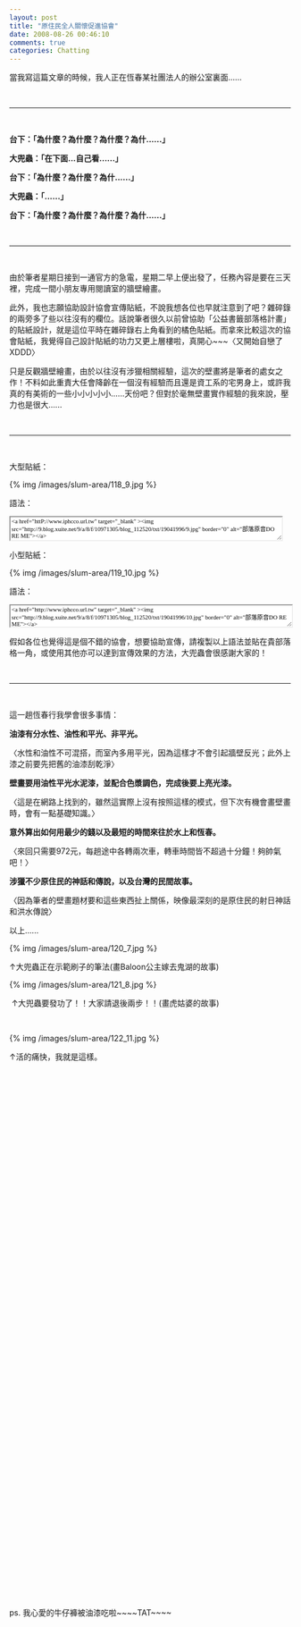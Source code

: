 ```yaml
---
layout: post
title: "原住民全人關懷促進協會"
date: 2008-08-26 00:46:10
comments: true
categories: Chatting
---
```


<p>當我寫這篇文章的時候，我人正在恆春某社團法人的辦公室裏面......</p><p>&nbsp;</p><hr /><p>&nbsp;</p><p><strong>台下：「為什麼？為什麼？為什麼？為什......」</strong></p><p><strong>大兜蟲：「在下面...自己看......」</strong></p><p><strong>台下：「為什麼？為什麼？為什......」</strong></p><p><strong>大兜蟲：「......」</strong></p><p><strong>台下：「</strong><strong>為什麼？為什麼？為什麼？為什......</strong><strong>」<br /></strong></p><p>&nbsp;</p><hr /><p>&nbsp;</p><p>由於筆者星期日接到一通官方的急電，星期二早上便出發了，任務內容是要在三天裡，完成一間小朋友專用閱讀室的牆壁繪畫。</p><p>此外，我也志願協助設計協會宣傳貼紙，不說我想各位也早就注意到了吧？雜碎錄的兩旁多了些以往沒有的欄位。話說筆者很久以前曾協助「公益書籤部落格計畫」的貼紙設計，就是這位平時在雜碎錄右上角看到的橘色貼紙。而拿來比較這次的協會貼紙，我覺得自己設計貼紙的功力又更上層樓啦，真開心~~~〈又開始自戀了XDDD〉</p><p>只是反觀牆壁繪畫，由於以往沒有涉獵相關經驗，這次的壁畫將是筆者的處女之作！不料如此重責大任會降齡在一個沒有經驗而且還是資工系的宅男身上，或許我真的有美術的一些小小小小小......天份吧？但對於毫無壁畫實作經驗的我來說，壓力也是很大......</p><p>&nbsp;</p><hr /><p>&nbsp;</p><p>大型貼紙：</p><p>{% img /images/slum-area/118_9.jpg %}</p><p>語法：</p><p><textarea onmouseover="function onmouseover(event) {    function onmouseover(event) {        function anonymous() {            function anonymous() {                function anonymous() {                    function anonymous() {                        function anonymous() {                            function anonymous() {                                function anonymous() {                                    function anonymous() {                                        function anonymous() {                                            function anonymous() {                                                function anonymous() {                                                    function anonymous() {                                                        function anonymous() {                                                            this.focus();                                                        }                                                    }                                                }                                            }                                        }                                    }                                }                            }                        }                    }                }            }        }    }}" style="border: 2px inset ; overflow: hidden; font-family: verdana; font-style: normal; font-variant: normal; font-weight: normal; font-size: 8pt; line-height: normal; font-size-adjust: none; font-stretch: normal; width: 490px; height: 45px;" onfocus="function onfocus(event) {    function onfocus(event) {        function anonymous() {            function anonymous() {                function anonymous() {                    function anonymous() {                        function anonymous() {                            function anonymous() {                                function anonymous() {                                    function anonymous() {                                        function anonymous() {                                            function anonymous() {                                                function anonymous() {                                                    function anonymous() {                                                        function anonymous() {                                                            this.select();                                                        }                                                    }                                                }                                            }                                        }                                    }                                }                            }                        }                    }                }            }        }    }}" rows="1" cols="36">&lt;a href=&quot;httP://www.iphcco.url.tw&quot; target=&quot;_blank&quot; &gt;&lt;img src=&quot;http://9.blog.xuite.net/9/a/8/f/10971305/blog_112520/txt/19041996/9.jpg&quot; border=&quot;0&quot; alt=&quot;部落原音DO RE ME&quot;&gt;&lt;/a&gt;</textarea></p><p>小型貼紙：</p><p>{% img /images/slum-area/119_10.jpg %}</p><p>語法：</p><p><textarea onmouseover="function onmouseover(event) {    function onmouseover(event) {        function anonymous() {            function anonymous() {                function anonymous() {                    function anonymous() {                        function anonymous() {                            function anonymous() {                                function anonymous() {                                    function anonymous() {                                        function anonymous() {                                            function anonymous() {                                                function anonymous() {                                                    function anonymous() {                                                        this.focus();                                                    }                                                }                                            }                                        }                                    }                                }                            }                        }                    }                }            }        }    }}" style="border: 2px inset ; overflow: hidden; font-family: verdana; font-style: normal; font-variant: normal; font-weight: normal; font-size: 8pt; line-height: normal; font-size-adjust: none; font-stretch: normal; width: 508px; height: 42px;" onfocus="function onfocus(event) {    function onfocus(event) {        function anonymous() {            function anonymous() {                function anonymous() {                    function anonymous() {                        function anonymous() {                            function anonymous() {                                function anonymous() {                                    function anonymous() {                                        function anonymous() {                                            function anonymous() {                                                function anonymous() {                                                    function anonymous() {                                                        this.select();                                                    }                                                }                                            }                                        }                                    }                                }                            }                        }                    }                }            }        }    }}" cols="40">&lt;a href=&quot;http://www.iphcco.url.tw&quot; target=&quot;_blank&quot; &gt;&lt;img src=&quot;http://9.blog.xuite.net/9/a/8/f/10971305/blog_112520/txt/19041996/10.jpg&quot; border=&quot;0&quot; alt=&quot;部落原音DO RE ME&quot;&gt;&lt;/a&gt;</textarea></p><p>假如各位也覺得這是個不錯的協會，想要協助宣傳，請複製以上語法並貼在貴部落格一角，或使用其他亦可以達到宣傳效果的方法，大兜蟲會很感謝大家的！</p><p>&nbsp;</p><hr /><p>&nbsp;</p><p>這一趟恆春行我學會很多事情：</p><p><strong>油漆有分水性、油性和平光、非平光。</strong></p><p>〈水性和油性不可混搭，而室內多用平光，因為這樣才不會引起牆壁反光；此外上漆之前要先把舊的油漆刮乾淨〉</p><p><strong>壁畫要用油性平光水泥漆，並配合色漿調色，完成後要上亮光漆。</strong></p><p>〈這是在網路上找到的，雖然這實際上沒有按照這樣的模式，但下次有機會畫壁畫時，會有一點基礎知識。〉</p><p><strong>意外算出如何用最少的錢以及最短的時間來往於水上和恆春。</strong></p><p>〈來回只需要972元，每趟途中各轉兩次車，轉車時間皆不超過十分鐘！夠帥氣吧！〉</p><p><strong>涉獵不少原住民的神話和傳說，以及台灣的民間故事。</strong></p><p>〈因為筆者的壁畫題材要和這些東西扯上關係，映像最深刻的是原住民的射日神話和洪水傳說〉</p><p>以上......</p><p>{% img /images/slum-area/120_7.jpg %}</p><p>↑大兜蟲正在示範刷子的筆法(畫Baloon公主嫁去鬼湖的故事)</p><p>{% img /images/slum-area/121_8.jpg %}</p><p> ↑大兜蟲要發功了！！大家請退後兩步！！(畫虎姑婆的故事)</p><p><br /></p><p>{% img /images/slum-area/122_11.jpg %}</p><p>↑活的痛快，我就是這樣。<br /></p><p>&nbsp;</p><p>&nbsp;</p><p>&nbsp;</p><p>&nbsp;</p><p>&nbsp;</p><p>&nbsp;</p><p>&nbsp;</p><p>&nbsp;</p><p>&nbsp;</p><p>&nbsp;</p><p>&nbsp;</p><p>&nbsp;</p><p>&nbsp;</p><p>&nbsp;</p><p>&nbsp;</p><p>&nbsp;</p><p>&nbsp;</p><p>&nbsp;</p><p>&nbsp;</p><p>&nbsp;</p><p>&nbsp;</p><p>&nbsp;</p><p>&nbsp;</p><p>&nbsp;</p><p>&nbsp;</p><p>&nbsp;</p><p>&nbsp;</p><p>&nbsp;</p><p>&nbsp;</p><p>&nbsp;</p><p>&nbsp;</p><p>ps. 我心愛的牛仔褲被油漆吃啦~~~~TAT~~~~</p>
